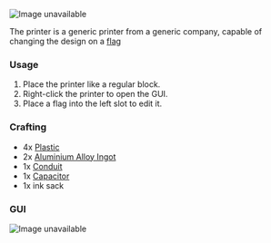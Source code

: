 ![Image unavailable](https://i.imgur.com/BAipTrP.png)

The printer is a generic printer from a generic company, capable of changing the design on a [flag](Flag)

### Usage

1. Place the printer like a regular block.
2. Right-click the printer to open the GUI.
3. Place a flag into the left slot to edit it.

### Crafting

* 4x [Plastic](Plastic)
* 2x [Aluminium Alloy Ingot](Aluminium-Alloy-Ingot)
* 1x [Conduit](Conduit)
* 1x [Capacitor](capacitor)
* 1x ink sack

### GUI

![Image unavailable](https://i.imgur.com/kFnVnfS.png)